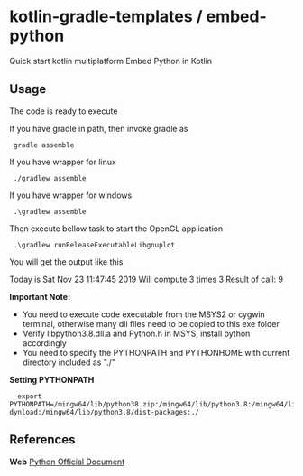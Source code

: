 # kotlin-gradle-templates / embed-python
Quick start kotlin multiplatform Embed Python in Kotlin

## Usage
The code is ready to execute

If you have gradle in path, then invoke gradle as

     gradle assemble

If you have wrapper for linux

     ./gradlew assemble

If you have wrapper for windows

     .\gradlew assemble

Then execute bellow task to start the OpenGL application

     .\gradlew runReleaseExecutableLibgnuplot
     
You will get the output like this

Today is Sat Nov 23 11:47:45 2019
Will compute 3 times 3
Result of call: 9


**Important Note:**
  * You need to execute code executable from the MSYS2 or cygwin terminal, otherwise many dll files need to be copied to this exe folder
  * Verify libpython3.8.dll.a and Python.h in MSYS, install python accordingly
  * You need to specify the PYTHONPATH and PYTHONHOME with current directory included as "./"
  
**Setting PYTHONPATH**

      export PYTHONPATH=/mingw64/lib/python38.zip:/mingw64/lib/python3.8:/mingw64/lib/python3.8/lib-dynload:/mingw64/lib/python3.8/dist-packages:./

## References

 **Web** [Python Official Document](https://docs.python.org/3/extending/embedding.html#pure-embedding)
